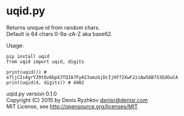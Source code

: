 uqid.py
=======

Returns unique id from random chars.  
Default is 64 chars 0-9a-zA-Z aka base62.

Usage:

    pip install uqid
    from uqid import uqid, digits

    print(uqid()) # e7ljCIs4grYZ9tOv6bpX3TQIA7FyA23umzGjDcIjHff2XwF2ziAw56B7S3EdOuCA
    print(uqid(4, digits)) # 4982

uqid.py version 0.1.0  
Copyright (C) 2015 by Denis Ryzhkov <denisr@denisr.com>  
MIT License, see http://opensource.org/licenses/MIT
